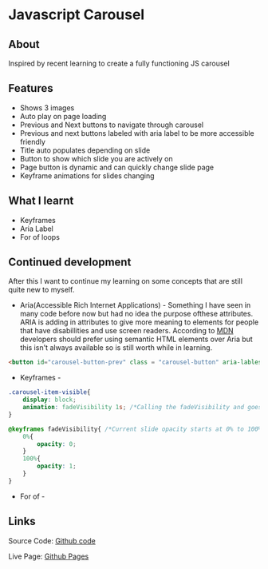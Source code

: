 # Javascript Carousel

## About
Inspired by recent learning to create a fully functioning JS carousel

## Features
- Shows 3 images
- Auto play on page loading
- Previous and Next buttons to navigate through carousel
- Previous and next buttons labeled with aria label to be more accessible friendly
- Title auto populates depending on slide
- Button to show which slide you are actively on
- Page button is dynamic and can quickly change slide page
- Keyframe animations for slides changing
## What I learnt
- Keyframes
- Aria Label
- For of loops

## Continued development
After this I want to continue my learning on some concepts that are still quite new to myself.  

- Aria(Accessible Rich Internet Applications) - Something I have seen in many code before now but had no idea the purpose ofthese attributes.  ARIA is adding in attributes to give more meaning to elements for people that have disabillities and use screen readers.  According to [MDN](https://developer.mozilla.org/en-US/docs/Web/Accessibility/ARIA) developers should prefer using semantic HTML elements over Aria but this isn't always available so is still worth while in learning.  
```html
<button id="carousel-button-prev" class = "carousel-button" aria-lables="Previous slide"><</button>
```
- Keyframes - 
```css
.carousel-item-visible{
    display: block;
    animation: fadeVisibility 1s; /*Calling the fadeVisibility and goes from 0 to 100 in 1 second*/
}

@keyframes fadeVisibility{ /*Current slide opacity starts at 0% to 100%*/
    0%{
        opacity: 0; 
    }
    100%{
        opacity: 1;
    }
}
```

- For of - 

## Links

Source Code: [Github code](https://github.com/aldojack/JS-Carousel)

Live Page: [Github Pages](https://aldojack.github.io/JS-Carousel)

